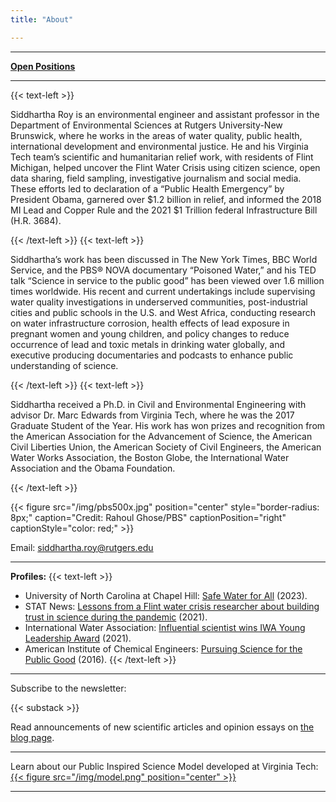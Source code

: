 ```yaml
---
title: "About"

---
```


------
**[Open Positions](/hiring/)**

------
{{< text-left >}}
  
Siddhartha Roy is an environmental engineer and assistant professor in the Department of Environmental Sciences at Rutgers University-New Brunswick, where he works in the areas of water quality, public health, international development and environmental justice. He and his Virginia Tech team’s scientific and humanitarian relief work, with residents of Flint Michigan, helped uncover the Flint Water Crisis using citizen science, open data sharing, field sampling, investigative journalism and social media. These efforts led to declaration of a “Public Health Emergency” by President Obama, garnered over $1.2 billion in relief, and informed the 2018 MI Lead and Copper Rule and the 2021 $1 Trillion federal Infrastructure Bill (H.R. 3684).

{{< /text-left >}}
{{< text-left >}}

Siddhartha’s work has been discussed in The New York Times, BBC World Service, and the PBS® NOVA documentary “Poisoned Water,” and his TED talk “Science in service to the public good” has been viewed over 1.6 million times worldwide. His recent and current undertakings include supervising water quality investigations in underserved communities, post-industrial cities and public schools in the U.S. and West Africa, conducting research on water infrastructure corrosion, health effects of lead exposure in pregnant women and young children, and policy changes to reduce occurrence of lead and toxic metals in drinking water globally, and executive producing documentaries and podcasts to enhance public understanding of science.

{{< /text-left >}}
{{< text-left >}}

Siddhartha received a Ph.D. in Civil and Environmental Engineering with advisor Dr. Marc Edwards from Virginia Tech, where he was the 2017 Graduate Student of the Year. His work has won prizes and recognition from the American Association for the Advancement of Science, the American Civil Liberties Union, the American Society of Civil Engineers, the American Water Works Association, the Boston Globe, the International Water Association and the Obama Foundation.

{{< /text-left >}}

{{< figure src="/img/pbs500x.jpg" position="center" style="border-radius: 8px;" caption="Credit: Rahoul Ghose/PBS" captionPosition="right" captionStyle="color: red;" >}}

Email: [siddhartha.roy@rutgers.edu](mailto:siddhartha.roy@rutgers.edu)

------

**Profiles:**
{{< text-left >}}
- University of North Carolina at Chapel Hill: [Safe Water for All](https://endeavors.unc.edu/safe-water-for-all/) (2023).
- STAT News: [Lessons from a Flint water crisis researcher about building trust in science during the pandemic](https://www.statnews.com/2021/11/18/flint-water-science-trust-covid19/) (2021).
- International Water Association: [Influential scientist wins IWA Young Leadership Award](https://iwa-network.org/press/influential-scientist-wins-iwa-young-leadership-award/) (2021).
- American Institute of Chemical Engineers: [Pursuing Science for the Public Good](https://www.aiche.org/resources/publications/cep/2016/december/profile-pursuing-science-public-good) (2016).
{{< /text-left >}}
------

Subscribe to the newsletter:

{{< substack >}}

Read announcements of new scientific articles and opinion essays on [the blog page](/posts/).

------

Learn about our Public Inspired Science Model developed at Virginia Tech:
[{{< figure src="/img/model.png" position="center" >}}](https://onlineethics.org/sites/onlineethics/files/2021-09/NAE%20Edwards%20Roy%20Submission.pdf)

------
